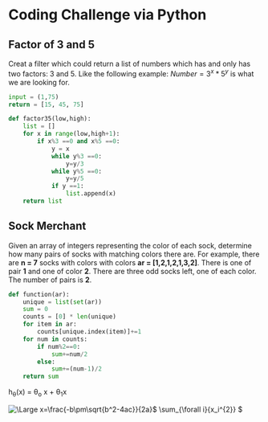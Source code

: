 # Coding Challenge via Python

## Factor of 3 and 5

Creat a filter which could return a list of numbers which has and only has two factors: 3 and 5. Like the following example: $Number = 3^x*5^y$ is what we are looking for.


```python
input = (1,75)
return = [15, 45, 75]
```

```python
def factor35(low,high):
    list = []
    for x in range(low,high+1):
        if x%3 ==0 and x%5 ==0:
            y = x
            while y%3 ==0:
                y=y/3
            while y%5 ==0:
                y=y/5
            if y ==1:
                list.append(x)
    return list
```

## Sock Merchant

Given an array of integers representing the color of each sock, determine how many pairs of socks with matching colors there are. For example, there are **n = 7** socks with colors with colors **ar = [1,2,1,2,1,3,2]**. There is one of pair **1** and one of color **2**. There are three odd socks left, one of each color. The number of pairs is **2**.

```python
def function(ar):
    unique = list(set(ar))
    sum = 0
    counts = [0] * len(unique)
    for item in ar:
        counts[unique.index(item)]+=1
    for num in counts:
        if num%2==0:
            sum+=num/2
        else:
            sum+=(num-1)/2
    return sum
```

  h<sub>&theta;</sub>(x) = &theta;<sub>o</sub> x + &theta;<sub>1</sub>x

<img src="https://latex.codecogs.com/svg.latex?\Large&space;x=\frac{-b\pm\sqrt{b^2-4ac}}{2a}" title="\Large x=\frac{-b\pm\sqrt{b^2-4ac}}{2a}" />$ \sum_{\forall i}{x_i^{2}} $